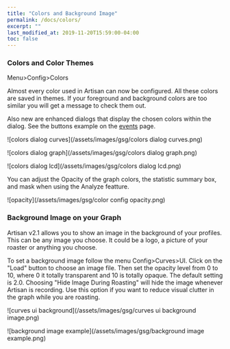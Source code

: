 ```yaml
---
title: "Colors and Background Image"
permalink: /docs/colors/
excerpt: ""
last_modified_at: 2019-11-20T15:59:00-04:00
toc: false
---
```


### Colors and Color Themes

Menu>Config>Colors

Almost every color used in Artisan can now be configured.  All these colors are saved in themes.  If your foreground and background colors are too similar you will get a message to check them out.  

Also new are enhanced dialogs that display the chosen colors within the dialog. See the buttons example on the [events](https://artisan-scope.org/docs/events/) page.

![colors dialog curves](/assets/images/gsg/colors dialog curves.png)

![colors dialog graph](/assets/images/gsg/colors dialog graph.png)

![colors dialog lcd](/assets/images/gsg/colors dialog lcd.png)

You can adjust the Opacity of the graph colors, the statistic summary box, and mask when using the Analyze featture.

![opacity](/assets/images/gsg/color config opacity.png)

### Background Image on your Graph
Artisan v2.1 allows you to show an image in the background of your profiles. This can be any image you choose.  It could be a logo, a picture of your roaster or anything you choose.

To set a background image follow the menu Config>Curves>UI. Click on the "Load" button to choose an image file.  Then set the opacity level from 0 to 10, where 0 it totally transparent and 10 is totally opaque.  The default setting is 2.0.  Choosing "Hide Image During Roasting" will hide the image whenever Artisan is recording.  Use this option if you want to reduce visual clutter in the graph while you are roasting.

![curves ui background](/assets/images/gsg/curves ui background image.png)

![background image example](/assets/images/gsg/background image example.png)
